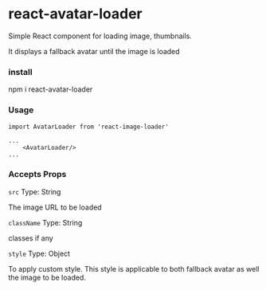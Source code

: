 # react-avatar-loader

Simple React component for loading image, thumbnails.

It displays a fallback avatar until the image is loaded

### install
npm i react-avatar-loader

### Usage
```
import AvatarLoader from 'react-image-loader'

...
    <AvatarLoader/>
...

```

### Accepts Props

`src` Type: String

The image URL to be loaded

`className` Type: String

classes if any

`style` Type: Object

To apply custom style. This style is applicable to both fallback avatar as well the image to be loaded.

